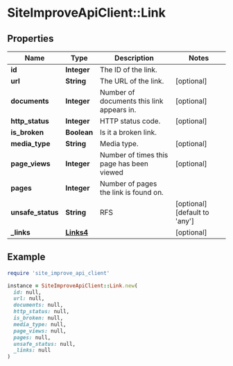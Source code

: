 # SiteImproveApiClient::Link

## Properties

| Name | Type | Description | Notes |
| ---- | ---- | ----------- | ----- |
| **id** | **Integer** | The ID of the link. |  |
| **url** | **String** | The URL of the link. | [optional] |
| **documents** | **Integer** | Number of documents this link appears in. | [optional] |
| **http_status** | **Integer** | HTTP status code. | [optional] |
| **is_broken** | **Boolean** | Is it a broken link. |  |
| **media_type** | **String** | Media type. | [optional] |
| **page_views** | **Integer** | Number of times this page has been viewed | [optional] |
| **pages** | **Integer** | Number of pages the link is found on. |  |
| **unsafe_status** | **String** | RFS | [optional][default to &#39;any&#39;] |
| **_links** | [**Links4**](Links4.md) |  | [optional] |

## Example

```ruby
require 'site_improve_api_client'

instance = SiteImproveApiClient::Link.new(
  id: null,
  url: null,
  documents: null,
  http_status: null,
  is_broken: null,
  media_type: null,
  page_views: null,
  pages: null,
  unsafe_status: null,
  _links: null
)
```

